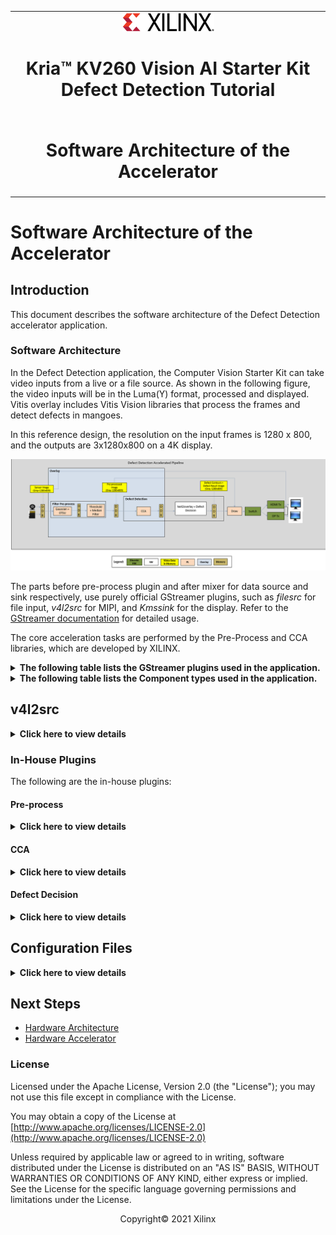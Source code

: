 <table class="sphinxhide">
 <tr>
   <td align="center"><img src="../../media/xilinx-logo.png" width="30%"/><h1>Kria&trade; KV260 Vision AI Starter Kit Defect Detection Tutorial</h1>
   </td>
 </tr>
 <tr>
 <td align="center"><h1>Software Architecture of the Accelerator</h1>

 </td>
 </tr>
</table>

# Software Architecture of the Accelerator


## Introduction


This document describes the software architecture of the Defect Detection accelerator application.


### Software Architecture

In the Defect Detection application, the Computer Vision Starter Kit can take video inputs from a live or a file source. As shown in the following figure, the video inputs will be in the Luma(Y) format, processed and displayed. Vitis overlay includes Vitis Vision libraries that process the frames and detect defects in mangoes.

In this reference design, the resolution on the input frames is 1280 x 800, and the outputs are 3x1280x800 on a 4K display.

![](../../media/defect-detect/defect-detection-process.png)

The parts before pre-process plugin and after mixer for data source and sink respectively, use purely official GStreamer plugins, such as *filesrc* for file input, *v4l2src* for MIPI, and *Kmssink* for the display. Refer to the [GStreamer documentation](https://gstreamer.freedesktop.org/documentation/tutorials/index.html?gi-language=c) for detailed usage.

The core acceleration tasks are performed by the Pre-Process and CCA libraries, which are developed by XILINX.

<details>
 <summary><b>The following table lists the GStreamer plugins used in the application.</b></summary>


| GStreamer Plugins| Definition|Note|
| ----------- | ----------- |------ |
| v4l2src     | Image capturing from the live camera source      |V4l2 source |
| Kmssink  | For the display        |Upstream GStreamer|
|Queue | Simple data queue | Upstream GStreamer|
|Tee|1-to-N pipe fitting|Upstream GStreamer|
|VVAS xfilter|Kernel Library: *gaussian_otsu*. Vitis Vision library for the Gaussian + OTSU detector. Preserves edges while smoothening and calculates the optimum threshold between foreground and background pixels.|Xilinx Opensource Plugin|
|VVAS xfilter|Kernel Library: *threshold_median*. Vitis Vision library to convert a grey-scale image to a binary image and filter out noise from the image.|Xilinx Opensource Plugin|
|VVAS xfilter|Kernel Library: *cca_accelerator*. Vitis Vision library to determine the defective pixels in the image.|Xilinx Opensource Plugin|
|VVAS xfilter|Kernel Library: *text2overlay*. *OpenCV* software library to calculate the defect density, determine the quality of the mango, and embed text as result into output images.|Xilinx Opensource Plugin|
____

</details>

<details>
 <summary><b>The following table lists the Component types used in the application.</b></summary>


| Pipeline| Component|Component Type|
| ----------- | ----------- |------ |
| Pre-Process  | Gaussian + OTSU Accelerator |PL|
|  |Threshold + Median Filter |PL |
|Defect Decision | CCA | PL
| |Text2Overlay + Defect Decision|SW|

____

</details>

## v4l2src

<details>
 <summary><b>Click here to view details</b></summary>


v4l2src is an open source plugin. The underlying GStreamer plugin uses the AR0144 sensor and the AP1302 ISP. The data flow is as follows:

![](../../media/defect-detect/v4l2src-data-flow.png)

</details>

### In-House Plugins

The following are the in-house plugins:

#### Pre-process

<details>
 <summary><b>Click here to view details</b></summary>


The pre-process pipeline is as follows:

![](../../media/defect-detect/preprocessing_pipeline.png)


The following figure depicts the Pre-Process plugin data flow.

![](../../media/defect-detect/preprocess-plugin-data-flow.png)



<h1>Gaussian_OTSU Accelerator</h1>

This accelerator has two kernels - Gaussian & OTSU, stitched in streaming fashion.
In general, any smoothing filter smoothens the image and will affect the edges of the image. To
preserve the edges while smoothing, you can use a bilateral filter. In an analogous way as the
Gaussian filter, the bilateral filter also considers the neighboring pixels with weights assigned to each of them. 

These weights have two components, the first of which is the same weighing used
by the Gaussian filter. The second component takes into account the difference in the intensity
between the neighbouring pixels and the evaluated one.

OTSU threshold is used to automatically perform clustering-based image thresholding or the
reduction of a gray-level image to a binary image. The algorithm assumes that the image contains
two classes of pixels following bi-modal histogram (foreground pixels and background pixels), it
then calculates the optimum threshold separating the two classes.

The following figure depicts the Gaussian + OSTSU plugin software stack.

![](../../media/defect-detect/gaussian-plugin-sw-stack.png)

The following figure depicts the Gaussian + OTSU plugin data flow.

![](../../media/defect-detect/gaussian-plugin-dataflow.png)

<h1>Threshold_Median Accelerator</h1>

The grey-scale image should be converted to a binary image with an appropriate threshold value. The threshold function in the Vitis Vision library can perform the thresholding operation on the input image. This should yield an image that has a black background with the mango area in white.

The median blur filter acts as a non-linear digital filter that reduces noise. A filter size of N outputs the median of the NxN neighborhood pixel values, for each pixel. In this design, N is 3.

This plugin accepts the 1280x800 Y8 image as input. The plugin applies the threshold binary algorithm to convert the Y8 image to binary image by using the threshold value of the pixel. Later, it applies the Median filter to remove salt and pepper noise.

The following figure depicts the Threshold + Median plugin software stack.

![](../../media/defect-detect/threshold-plugin-sw-stack.png)

The following figure depicts the Threshold + Median plugin data flow.

![](../../media/defect-detect/threshold-median-plugin-dataflow.png)


Threshold and Median Blur kernels are connected together using AXI Stream interface.

</details>


#### CCA

<details>
 <summary><b>Click here to view details</b></summary>

The implemented Connected Component Analysis (CCA), is a custom solution to find the defective pixels in the problem object. This algorithm considers few assumptions that the background must be easily separable from the foreground object.

The custom CCA effectively analyses the components that are connected to the background pixels and removes the background from the object and defective pixels. The aim is to send the following output information from the function:

* defect image: image with only defect pixels marked as ‘255’ and both object pixels and background as ‘0’ 
* object_pixels: total non-defective pixels of the object
* defect_pixels: total defective pixels


The following figure depicts the CCA plugin software stack.

![](../../media/defect-detect/cca-plugin-sw-stack.png)

The following figure depicts the CCA plugin data flow.

![](../../media/defect-detect/cca-plugin-dataflow.png)

</details>



#### Defect Decision

<details>
 <summary><b>Click here to view details</b></summary>


The output of the CCA plugin is fed into the Defect Decision block which determines the defect density and decides the quality of the mango. The block performs the following main operations:

* The ratio of blemished pixels to total mango pixels is calculated to determine how much of the mango's surface area is covered with blemishes.

* Defect Decision determines whether the ratio exceeds a user-defined threshold, to decide whether the mango is defected or not.

* The results will be embedded in the image and output will be fed to the next plugin for the display.

The following figure depicts the Defect Decision plugin software stack.

![](../../media/defect-detect/defect-decision-plugin-sw-stack.png)

The following figure depicts the Defect Decision plugin data flow.

![](../../media/defect-detect/defect-decision-plugin-dataflow.png)

</details>


## Configuration Files

<details>
 <summary><b>Click here to view details</b></summary>


The **defect-detect** application uses the following configuration files.

* Gaussian_OTSU Accelerator

The *otsu-accelerator.json* file is as follows:

```
{
  "xclbin-location": "/lib/firmware/xilinx/kv260-defect-detect/kv260-defect-detect.xclbin",
  "vvas-library-repo": "/opt/xilinx/kv260-defect-detect/lib",
  "element-mode": "transform",
  "kernels": [
    {
      "kernel-name": "gaussian_otsu_accel:gaussian_otsu_accel_1",
      "library-name": "libvvas_otsu.so",
      "config": {
        "debug_level" : 1
      }
    }
  ]
}


```
  
    * debug_level: Enable or disable debug log for the Kernel library.

* Preprocess Accelerator

The *preprocess-accelerator.json* file is as follows:

```
{
  "xclbin-location": "/lib/firmware/xilinx/kv260-defect-detect/kv260-defect-detect.xclbin",
  "vvas-library-repo": "/opt/xilinx/kv260-defect-detect/lib",
  "element-mode": "transform",
  "kernels": [
    {
      "kernel-name": "preprocess_accel:preprocess_accel_1",
      "library-name": "libvvas_preprocess.so",
      "config": {
        "debug_level" : 1,
        "max_value": 255
      }
    }
  ]
}


```

    * debug_level: Enable or disable debug log for the Kernel library.
    * max_value: Maximum value to use with the THRESH_BINARY thresholding types.
    For more information, see https://docs.opencv.org/master/d7/d1b/group__imgproc__misc.html#gae8a4a146d1ca78c626a53577199e9c57

* CCA Accelerator

The *cca-accelarator.json* file is as follows:

```
{
  "xclbin-location": "/lib/firmware/xilinx/kv260-defect-detect/kv260-defect-detect.xclbin",
  "vvas-library-repo": "/opt/xilinx/kv260-defect-detect/lib",
  "element-mode": "transform",
  "kernels": [
    {
      "kernel-name": "cca_custom_accel:cca_custom_accel_1",
      "library-name": "libvvas_cca.so",
      "config": {
        "debug_level" : 1
      }
    }
  ]
}
```

    * debug_level: Enable or disable debug log for the Kernel library.
  
  
* Text2Overlay

The *text2overlay.json* file is as follows:

```
{
  "xclbin-location": "/lib/firmware/xilinx/kv260-defect-detect/kv260-defect-detect.xclbin",
  "vvas-library-repo": "/opt/xilinx/kv260-defect-detect/lib",
  "element-mode":"inplace",
  "kernels" :[
    {
      "library-name":"libvvas_text2overlay.so",
      "config": {
        "debug_level" : 1,
        "font_size" : 1.0,
        "font" : 3,
        "x_offset" : 0,
        "y_offset" : 50,
        "defect_threshold" : 0.14,
        "is_acc_result" : 0
      }
    }
  ]
}
```

    * debug_level: Enable or disable debug log for the Kernel library.
    * font_size: User configuration to change the font size.
    * font: User configuration to change the supported font type.
    * x_offset: The X co-ordinate from where the text starts writing.
    * y_offset: The Y co-ordinate from where the text starts writing.
    * defect_threshold: The defect density threshold to calculate the defect. If the defect value is more than the threshold, it falls under defect category.
    * is_acc_result: Flag to display the accumulated result. If the value is 0, then the accumulated result will not be displayed.
    For more information see https://docs.opencv.org/3.4/d0/de1/group__core.html#ga0f9314ea6e35f99bb23f29567fc16e11.

</details>

## Next Steps

* [Hardware Architecture](hw_arch_platform_dd.md)
* [Hardware Accelerator](hw_arch_accel_dd.md)

### License

Licensed under the Apache License, Version 2.0 (the "License"); you may not use this file except in compliance with the License.

You may obtain a copy of the License at
[http://www.apache.org/licenses/LICENSE-2.0](http://www.apache.org/licenses/LICENSE-2.0)


Unless required by applicable law or agreed to in writing, software distributed under the License is distributed on an "AS IS" BASIS, WITHOUT WARRANTIES OR CONDITIONS OF ANY KIND, either express or implied. See the License for the specific language governing permissions and limitations under the License.

<p align="center">Copyright&copy; 2021 Xilinx</p>
